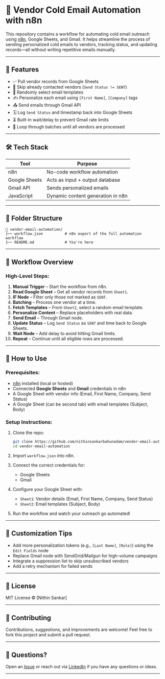 # 📧 Vendor Cold Email Automation with n8n

This repository contains a workflow for automating cold email outreach using [n8n](https://n8n.io/), Google Sheets, and Gmail. It helps streamline the process of sending personalized cold emails to vendors, tracking status, and updating records—all without writing repetitive emails manually.

---

## 🚀 Features

- ✅ Pull vendor records from Google Sheets
- 🧠 Skip already contacted vendors (`Send Status != SENT`)
- 🎯 Randomly select email templates
- ✍️ Personalize each email using `[First Name]`, `[Company]` tags
- 📤 Send emails through Gmail API
- 🗓️ Log `Send Status` and timestamp back into Google Sheets
- ⏳ Built-in wait/delay to prevent Gmail rate limits
- 🔁 Loop through batches until all vendors are processed

---

## 🛠️ Tech Stack

| Tool         | Purpose                             |
|--------------|-------------------------------------|
| n8n          | No-code workflow automation         |
| Google Sheets| Acts as input + output database     |
| Gmail API    | Sends personalized emails           |
| JavaScript   | Dynamic content generation in n8n   |

---

## 📂 Folder Structure

```
📁 vendor-email-automation/
├── workflow.json          # n8n export of the full automation workflow
├── README.md              # You're here
```

---

## 📸 Workflow Overview

### High-Level Steps:
1. **Manual Trigger** – Start the workflow from n8n.
2. **Read Google Sheet** – Get all vendor records from `Sheet1`.
3. **IF Node** – Filter only those not marked as `SENT`.
4. **Batching** – Process one vendor at a time.
5. **Fetch Templates** – From `Sheet2`, select a random email template.
6. **Personalize Content** – Replace placeholders with real data.
7. **Send Email** – Through Gmail node.
8. **Update Status** – Log `Send Status` as `SENT` and time back to Google Sheets.
9. **Wait Node** – Add delay to avoid hitting Gmail limits.
10. **Repeat** – Continue until all eligible rows are processed.

---

## 📝 How to Use

### Prerequisites:
- [n8n](https://docs.n8n.io/getting-started/installation/) installed (local or hosted)
- Connected **Google Sheets** and **Gmail** credentials in n8n
- A Google Sheet with vendor info (Email, First Name, Company, Send Status)
- A Google Sheet (can be second tab) with email templates (Subject, Body)

### Setup Instructions:
1. Clone the repo:
   ```bash
   git clone https://github.com/nithinsankarbahunadam/vendor-email-automation.git
   cd vendor-email-automation
   ```

2. Import `workflow.json` into n8n.

3. Connect the correct credentials for:
   - Google Sheets
   - Gmail

4. Configure your Google Sheet with:
   - `Sheet1`: Vendor details (Email, First Name, Company, Send Status)
   - `Sheet2`: Email templates (Subject, Body)

5. Run the workflow and watch your outreach go automated!

---

## 🧠 Customization Tips

- Add more personalization tokens (e.g., `[Last Name]`, `[Role]`) using the `Edit Fields` node
- Replace Gmail node with SendGrid/Mailgun for high-volume campaigns
- Integrate a suppression list to skip unsubscribed vendors
- Add a retry mechanism for failed sends

---

## 📜 License

MIT License © [Nithin Sankar]

---

## 🤝 Contributing

Contributions, suggestions, and improvements are welcome! Feel free to fork this project and submit a pull request.

---

## 💬 Questions?

Open an [Issue](https://github.com/your-username/vendor-email-automation/issues) or reach out via [LinkedIn](https://www.linkedin.com/in/nithinsankarbahunadam) if you have any questions or ideas.

---

